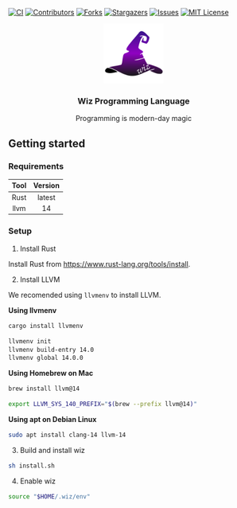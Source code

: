 <!-- PROJECT SHIELDS -->
[![CI][ci-status-shield]][ci-status-url]
[![Contributors][contributors-shield]][contributors-url]
[![Forks][forks-shield]][forks-url]
[![Stargazers][stars-shield]][stars-url]
[![Issues][issues-shield]][issues-url]
[![MIT License][license-shield]][license-url]

<!-- PROJECT LOGO -->
<div align="center">
    <p><a href="https://github.com/ChanTsune/wiz"><img src="./icon.svg" width="120" hight="120"/></a></p>
    <p><h3>Wiz Programming Language</h3></p>
    <p>Programming is modern-day magic
</p>
</div>


## Getting started

### Requirements

|**Tool**|**Version**|
|:-:|:-:|
|Rust|latest|
|llvm|14|

### Setup

1. Install Rust

Install Rust from https://www.rust-lang.org/tools/install.

2. Install LLVM

We recomended using `llvmenv` to install LLVM.

**Using llvmenv**
```bash
cargo install llvmenv
```

```bash
llvmenv init
llvmenv build-entry 14.0
llvmenv global 14.0.0
```

**Using Homebrew on Mac**

```bash
brew install llvm@14
```

```bash
export LLVM_SYS_140_PREFIX="$(brew --prefix llvm@14)"
```

**Using apt on Debian Linux**

```bash
sudo apt install clang-14 llvm-14
```

3. Build and install wiz

```bash
sh install.sh
```

4. Enable wiz

```bash
source "$HOME/.wiz/env"
```

<!-- MARKDOWN LINKS & IMAGES -->
[ci-status-shield]: https://github.com/ChanTsune/wiz/actions/workflows/test.yml/badge.svg
[ci-status-url]: https://github.com/ChanTsune/wiz/actions/workflows/test.yml
[contributors-shield]: https://img.shields.io/github/contributors/ChanTsune/wiz.svg
[contributors-url]: https://github.com/ChanTsune/wiz/graphs/contributors
[forks-shield]: https://img.shields.io/github/forks/ChanTsune/wiz.svg
[forks-url]: https://github.com/ChanTsune/wiz/network/members
[stars-shield]: https://img.shields.io/github/stars/ChanTsune/wiz.svg
[stars-url]: https://github.com/ChanTsune/wiz/stargazers
[issues-shield]: https://img.shields.io/github/issues/ChanTsune/wiz.svg
[issues-url]: https://github.com/ChanTsune/wiz/issues
[license-shield]: https://img.shields.io/github/license/ChanTsune/wiz.svg
[license-url]: https://github.com/ChanTsune/wiz/blob/main/LICENSE

